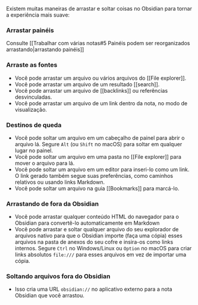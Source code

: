 Existem muitas maneiras de arrastar e soltar coisas no Obsidian para tornar a experiência mais suave:

### Arrastar painéis

Consulte [[Trabalhar com várias notas#5 Painéis podem ser reorganizados arrastando|arrastando painéis]]

### Arraste as fontes

- Você pode arrastar um arquivo ou vários arquivos do [[File explorer]].
- Você pode arrastar um arquivo de um resultado [[search]].
- Você pode arrastar um arquivo de [[backlinks]] ou referências desvinculadas.
- Você pode arrastar um arquivo de um link dentro da nota, no modo de visualização.

### Destinos de queda

- Você pode soltar um arquivo em um cabeçalho de painel para abrir o arquivo lá. Segure `Alt` (ou `Shift` no macOS) para soltar em qualquer lugar no painel.
- Você pode soltar um arquivo em uma pasta no [[File explorer]] para mover o arquivo para lá.
- Você pode soltar um arquivo em um editor para inseri-lo como um link. O link gerado também segue suas preferências, como caminhos relativos ou usando links Markdown.
- Você pode soltar um arquivo na guia [[Bookmarks]] para marcá-lo.

### Arrastando de fora da Obsidian

- Você pode arrastar qualquer conteúdo HTML do navegador para o Obsidian para convertê-lo automaticamente em Markdown
- Você pode arrastar e soltar qualquer arquivo do seu explorador de arquivos nativo para que o Obsidian importe (faça uma cópia) esses arquivos na pasta de anexos do seu cofre e insira-os como links internos. Segure `Ctrl` no Windows/Linux ou `Option` no macOS para criar links absolutos `file:///` para esses arquivos em vez de importar uma cópia.

### Soltando arquivos fora do Obsidian

- Isso cria uma URL `obsidian://` no aplicativo externo para a nota Obsidian que você arrastou.